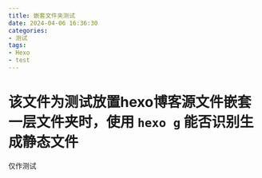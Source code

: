 ```yaml
---
title: 嵌套文件夹测试
date: 2024-04-06 16:36:30
categories: 
- 测试
tags: 
- Hexo
- test
---
```


# 该文件为测试放置hexo博客源文件嵌套一层文件夹时，使用 `hexo g` 能否识别生成静态文件
仅作测试

